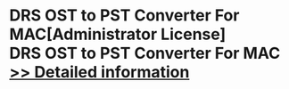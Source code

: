 # DRS OST to PST Converter For MAC[Administrator License]<br />DRS OST to PST Converter For MAC<br />[>> Detailed information](https://secure.shareit.com/shareit/product.html?productid=301004847&affiliateid=200057808)